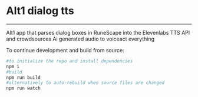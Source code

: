 # Alt1 dialog tts

---
Alt1 app that parses dialog boxes in RuneScape into the Elevenlabs TTS API and crowdsources Ai generated audio to voiceact everything

To continue development and build from source:
```sh
#to initialize the repo and install dependencies
npm i
#build
npm run build
#alternatively to auto-rebuild when source files are changed
npm run watch
```
